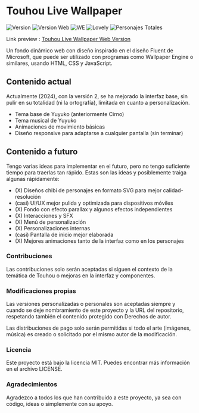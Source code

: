 # Touhou Live Wallpaper

![Version](https://img.shields.io/badge/TLW-2.0-green) ![Version Web](https://img.shields.io/badge/TLWWeb-2.1-green) ![WE](https://img.shields.io/badge/WallpaperEngine-Yes-blue) ![Lovely](https://img.shields.io/badge/LovelyWallpaper-Yes-blue) ![Personajes Totales](https://img.shields.io/badge/Toronjas-1-red)

Link preview : [Touhou Live Wallpaper Web Version](https://retrogisusdev.github.io/THLiveWallpaper/)

Un fondo dinámico web con diseño inspirado en el diseño Fluent de Microsoft, que puede ser utilizado con programas como Wallpaper Engine o similares, usando HTML, CSS y JavaScript.

## Contenido actual

Actualmente (2024), con la versión 2, se ha mejorado la interfaz base, sin pulir en su totalidad (ni la ortografía), limitada en cuanto a personalización.

- Tema base de Yuyuko (anteriormente Cirno)
- Tema musical de Yuyuko
- Animaciones de movimiento básicas
- Diseño responsive para adaptarse a cualquier pantalla (sin terminar)

## Contenido a futuro

Tengo varias ideas para implementar en el futuro, pero no tengo suficiente tiempo para traerlas tan rápido. Estas son las ideas y posiblemente traiga algunas rápidamente:

- (X) Diseños chibi de personajes en formato SVG para mejor calidad-resolución
- (casi) UI/UX mejor pulida y optimizada para dispositivos móviles
- (X) Fondo con efecto parallax y algunos efectos independientes
- (X) Interacciones y SFX
- (X) Menú de personalización
- (X) Personalizaciones internas
- (casi) Pantalla de inicio mejor elaborada
- (X) Mejores animaciones tanto de la interfaz como en los personajes

### Contribuciones

Las contribuciones solo serán aceptadas si siguen el contexto de la temática de Touhou o mejoras en la interfaz y componentes.

### Modificaciones propias

Las versiones personalizadas o personales son aceptadas siempre y cuando se deje nombramiento de este proyecto y la URL del repositorio, respetando también el contenido protegido con Derechos de autor.

Las distribuciones de pago solo serán permitidas si todo el arte (imágenes, música) es creado o solicitado por el mismo autor de la modificación.

### Licencia

Este proyecto está bajo la licencia MIT. Puedes encontrar más información en el archivo LICENSE.

### Agradecimientos

Agradezco a todos los que han contribuido a este proyecto, ya sea con código, ideas o simplemente con su apoyo.
